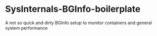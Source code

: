 # SysInternals-BGInfo-boilerplate
A not so quick and dirty BGInfo setup to monitor containers and general system performance
